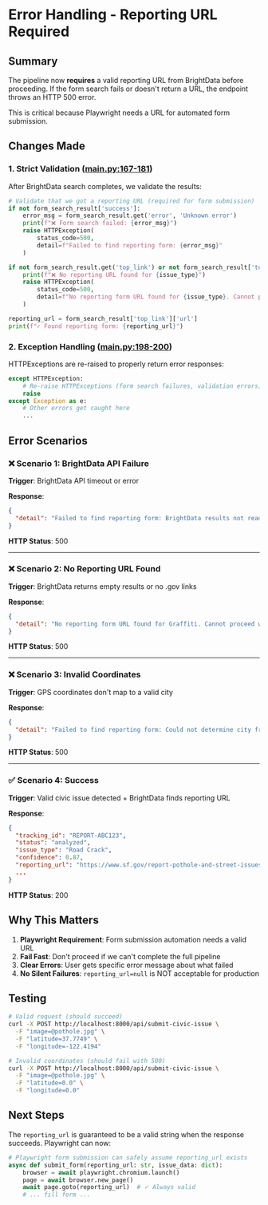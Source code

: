 # Error Handling - Reporting URL Required

## Summary

The pipeline now **requires** a valid reporting URL from BrightData before proceeding. If the form search fails or doesn't return a URL, the endpoint throws an HTTP 500 error.

This is critical because Playwright needs a URL for automated form submission.

## Changes Made

### 1. Strict Validation ([main.py:167-181](main.py#L167-L181))

After BrightData search completes, we validate the results:

```python
# Validate that we got a reporting URL (required for form submission)
if not form_search_result['success']:
    error_msg = form_search_result.get('error', 'Unknown error')
    print(f"❌ Form search failed: {error_msg}")
    raise HTTPException(
        status_code=500,
        detail=f"Failed to find reporting form: {error_msg}"
    )

if not form_search_result.get('top_link') or not form_search_result['top_link'].get('url'):
    print(f"❌ No reporting URL found for {issue_type}")
    raise HTTPException(
        status_code=500,
        detail=f"No reporting form URL found for {issue_type}. Cannot proceed with form submission."
    )

reporting_url = form_search_result['top_link']['url']
print(f"✓ Found reporting form: {reporting_url}")
```

### 2. Exception Handling ([main.py:198-200](main.py#L198-L200))

HTTPExceptions are re-raised to properly return error responses:

```python
except HTTPException:
    # Re-raise HTTPExceptions (form search failures, validation errors)
    raise
except Exception as e:
    # Other errors get caught here
    ...
```

## Error Scenarios

### ❌ Scenario 1: BrightData API Failure

**Trigger**: BrightData API timeout or error

**Response**:
```json
{
  "detail": "Failed to find reporting form: BrightData results not ready after 90 seconds"
}
```

**HTTP Status**: 500

---

### ❌ Scenario 2: No Reporting URL Found

**Trigger**: BrightData returns empty results or no .gov links

**Response**:
```json
{
  "detail": "No reporting form URL found for Graffiti. Cannot proceed with form submission."
}
```

**HTTP Status**: 500

---

### ❌ Scenario 3: Invalid Coordinates

**Trigger**: GPS coordinates don't map to a valid city

**Response**:
```json
{
  "detail": "Failed to find reporting form: Could not determine city from coordinates"
}
```

**HTTP Status**: 500

---

### ✅ Scenario 4: Success

**Trigger**: Valid civic issue detected + BrightData finds reporting URL

**Response**:
```json
{
  "tracking_id": "REPORT-ABC123",
  "status": "analyzed",
  "issue_type": "Road Crack",
  "confidence": 0.87,
  "reporting_url": "https://www.sf.gov/report-pothole-and-street-issues",
  ...
}
```

**HTTP Status**: 200

## Why This Matters

1. **Playwright Requirement**: Form submission automation needs a valid URL
2. **Fail Fast**: Don't proceed if we can't complete the full pipeline
3. **Clear Errors**: User gets specific error message about what failed
4. **No Silent Failures**: `reporting_url=null` is NOT acceptable for production

## Testing

```bash
# Valid request (should succeed)
curl -X POST http://localhost:8000/api/submit-civic-issue \
  -F "image=@pothole.jpg" \
  -F "latitude=37.7749" \
  -F "longitude=-122.4194"

# Invalid coordinates (should fail with 500)
curl -X POST http://localhost:8000/api/submit-civic-issue \
  -F "image=@pothole.jpg" \
  -F "latitude=0.0" \
  -F "longitude=0.0"
```

## Next Steps

The `reporting_url` is guaranteed to be a valid string when the response succeeds. Playwright can now:

```python
# Playwright form submission can safely assume reporting_url exists
async def submit_form(reporting_url: str, issue_data: dict):
    browser = await playwright.chromium.launch()
    page = await browser.new_page()
    await page.goto(reporting_url)  # ✓ Always valid
    # ... fill form ...
```
